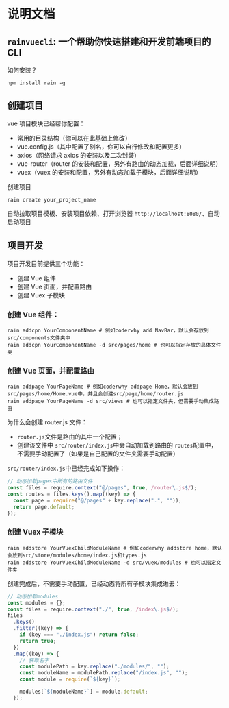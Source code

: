 # 说明文档

## `rainvuecli`: 一个帮助你快速搭建和开发前端项目的 CLI

如何安装？

```shell
npm install rain -g
```

## 创建项目

vue 项目模块已经帮你配置：

- 常用的目录结构（你可以在此基础上修改）
- vue.config.js（其中配置了别名，你可以自行修改和配置更多）
- axios（网络请求 axios 的安装以及二次封装）
- vue-router（router 的安装和配置，另外有路由的动态加载，后面详细说明）
- vuex（vuex 的安装和配置，另外有动态加载子模块，后面详细说明）

创建项目

```shell
rain create your_project_name
```

自动拉取项目模板、安装项目依赖、打开浏览器 `http://localhost:8080/`、自动启动项目

## 项目开发

项目开发目前提供三个功能：

- 创建 Vue 组件
- 创建 Vue 页面，并配置路由
- 创建 Vuex 子模块

### 创建 Vue 组件：

```shell
rain addcpn YourComponentName # 例如coderwhy add NavBar，默认会存放到src/components文件夹中
rain addcpn YourComponentName -d src/pages/home # 也可以指定存放的具体文件夹
```

### 创建 Vue 页面，并配置路由

```shell
rain addpage YourPageName # 例如coderwhy addpage Home，默认会放到src/pages/home/Home.vue中，并且会创建src/page/home/router.js
rain addpage YourPageName -d src/views # 也可以指定文件夹，但需要手动集成路由
```

为什么会创建 router.js 文件：

- `router.js`文件是路由的其中一个配置；
- 创建该文件中 `src/router/index.js`中会自动加载到路由的 `routes`配置中，不需要手动配置了（如果是自己配置的文件夹需要手动配置）

`src/router/index.js`中已经完成如下操作：

```js
// 动态加载pages中所有的路由文件
const files = require.context("@/pages", true, /router\.js$/);
const routes = files.keys().map((key) => {
  const page = require("@/pages" + key.replace(".", ""));
  return page.default;
});
```

### 创建 Vuex 子模块

```shell
rain addstore YourVuexChildModuleName # 例如coderwhy addstore home，默认会放到src/store/modules/home/index.js和types.js
rain addstore YourVuexChildModuleName -d src/vuex/modules # 也可以指定文件夹
```

创建完成后，不需要手动配置，已经动态将所有子模块集成进去：

```js
// 动态加载modules
const modules = {};
const files = require.context("./", true, /index\.js$/);
files
  .keys()
  .filter((key) => {
    if (key === "./index.js") return false;
    return true;
  })
  .map((key) => {
    // 获取名字
    const modulePath = key.replace("./modules/", "");
    const moduleName = modulePath.replace("/index.js", "");
    const module = require(`${key}`);

    modules[`${moduleName}`] = module.default;
  });
```
